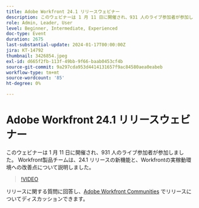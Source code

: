 ```yaml
---
title: Adobe Workfront 24.1 リリースウェビナー
description: このウェビナーは 1 月 11 日に開催され、931 人のライブ参加者が参加しました。 Workfront製品チームは、24.1 リリースの新機能と、Workfrontの実稼動環境への改善点について説明しました。
role: Admin, Leader, User
level: Beginner, Intermediate, Experienced
doc-type: Event
duration: 2675
last-substantial-update: 2024-01-17T00:00:00Z
jira: KT-14792
thumbnail: 3426854.jpeg
exl-id: d665f2fb-113f-49bb-9f66-baab0453cf4b
source-git-commit: 9a297cda953d4414131657f9ac84580aea0eabeb
workflow-type: tm+mt
source-wordcount: '85'
ht-degree: 0%

---
```


# Adobe Workfront 24.1 リリースウェビナー

このウェビナーは 1 月 11 日に開催され、931 人のライブ参加者が参加しました。 Workfront製品チームは、24.1 リリースの新機能と、Workfrontの実稼動環境への改善点について説明しました。

>[!VIDEO](https://video.tv.adobe.com/v/3426854/?learn=on)

リリースに関する質問に回答し、[Adobe Workfront Communities](https://experienceleaguecommunities.adobe.com/t5/workfront-discussions/event-follow-up-adobe-workfront-24-1-release-webinar/td-p/645442?profile.language=en) でリリースについてディスカッションできます。
